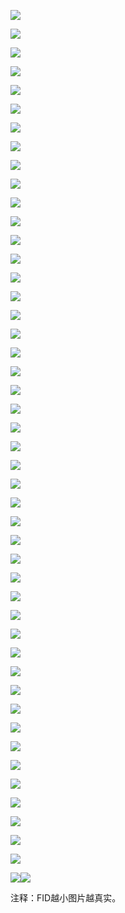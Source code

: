 ![](assets/2022-04-04-20-29-08-image.png)

![](assets/2022-04-04-20-30-33-image.png)

![](assets/2022-04-04-20-30-48-image.png)

![](assets/2022-04-04-20-31-51-image.png)

![](assets/2022-04-04-20-47-14-image.png)

![](assets/2022-04-04-20-48-56-image.png)

![](assets/2022-04-04-20-49-45-image.png)

![](assets/2022-04-04-20-50-51-image.png)

![](assets/2022-04-04-20-52-20-image.png)

![](assets/2022-04-04-20-54-04-image.png)

![](assets/2022-04-04-20-54-22-image.png)

![](assets/2022-04-04-20-55-36-image.png)

![](assets/2022-04-04-20-57-25-image.png)

![](assets/2022-04-04-21-00-34-image.png)

![](assets/2022-04-04-21-03-13-image.png)

![](assets/2022-04-04-21-03-33-image.png)

![](assets/2022-04-04-21-03-59-image.png)

![](assets/2022-04-04-21-04-13-image.png)

![](assets/2022-04-04-21-04-39-image.png)

![](assets/2022-04-04-21-05-57-image.png)

![](assets/2022-04-04-21-07-03-image.png)

![](assets/2022-04-04-21-07-42-image.png)

![](assets/2022-04-04-21-07-56-image.png)

![](assets/2022-04-04-21-08-59-image.png)

![](assets/2022-04-04-21-09-32-image.png)

![](assets/2022-04-04-21-10-01-image.png)

![](assets/2022-04-04-21-10-29-image.png)

![](assets/2022-04-04-21-11-15-image.png)

![](assets/2022-04-04-21-11-51-image.png)

![](assets/2022-04-04-21-14-39-image.png)

![](assets/2022-04-04-21-15-15-image.png)

![](assets/2022-04-04-21-16-42-image.png)

![](assets/2022-04-04-21-17-13-image.png)

![](assets/2022-04-04-21-17-50-image.png)

![](assets/2022-04-04-21-18-43-image.png)

![](assets/2022-04-04-21-19-45-image.png)

![](assets/2022-04-04-21-20-55-image.png)

![](assets/2022-04-04-21-21-32-image.png)

![](assets/2022-04-04-21-22-09-image.png)

![](assets/2022-04-04-21-22-52-image.png)

![](assets/2022-04-04-21-23-55-image.png)

![](assets/2022-04-04-21-25-44-image.png)

![](assets/2022-04-04-21-26-06-image.png)

![](assets/2022-04-04-21-27-24-image.png)

![](assets/2022-04-04-21-28-31-image.png)

![](assets/2022-04-04-21-29-04-image.png)

![](assets/2022-04-04-21-29-17-image.png)![](assets/2022-04-04-21-30-02-image.png)

注释：FID越小图片越真实。
